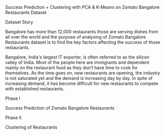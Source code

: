Success Prediction + Clustering with PCA & K-Means on Zomato Bangalore Restaurants Dataset
 
Dataset Story

Bangalore has more than 12,000 restaurants those are serving dishes from all over the world and the purpose of analysing of Zomato Bangalore Restaurants dataset is to find the key factors affecting the success of those restaurants.

Bangalore, India's largest IT exporter, is often referred to as the silicon valley of India. Most of the people here are immigrants and dependent mainly on the restaurant food as they don’t have time to cook for themselves. As the time goes on, new restaurants are opening, the industry is not saturated yet and the demand is increasing day by day. In spite of increasing demand, it has become difficult for new restaurants to compete with established restaurants.
 
Phase I

Success Prediction of Zomato Bangalore Restaurants

Phase II

Clustering of Restaurants
